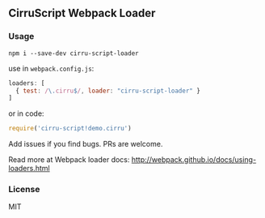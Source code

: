 
CirruScript Webpack Loader
----

### Usage

```text
npm i --save-dev cirru-script-loader
```

use in `webpack.config.js`:

```js
loaders: [
  { test: /\.cirru$/, loader: "cirru-script-loader" }
]
```

or in code:

```js
require('cirru-script!demo.cirru')
```

Add issues if you find bugs. PRs are welcome.

Read more at Webpack loader docs: http://webpack.github.io/docs/using-loaders.html

### License

MIT